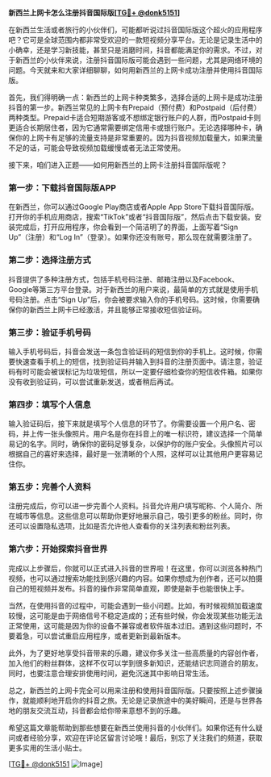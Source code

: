 **新西兰上网卡怎么注册抖音国际版[[TG💪+ @donk5151](https://t.me/s/donk5151)]**

在新西兰生活或者旅行的小伙伴们，可能都听说过抖音国际版这个超火的应用程序吧？它可是全球范围内都非常受欢迎的一款短视频分享平台。无论是记录生活中的小确幸，还是学习新技能，甚至只是消磨时间，抖音都能满足你的需求。不过，对于新西兰的小伙伴来说，注册抖音国际版可能会遇到一些问题，尤其是网络环境的问题。今天就来和大家详细聊聊，如何用新西兰的上网卡成功注册并使用抖音国际版。

首先，我们得明确一点：新西兰的上网卡种类繁多，选择合适的上网卡是成功注册抖音的第一步。新西兰常见的上网卡有Prepaid（预付费）和Postpaid（后付费）两种类型。Prepaid卡适合短期游客或不想绑定银行账户的人群，而Postpaid卡则更适合长期居住者，因为它通常需要绑定信用卡或银行账户。无论选择哪种卡，确保你的上网卡有足够的流量支持是非常重要的。因为抖音视频加载量大，如果流量不足的话，可能会导致视频加载缓慢或者无法正常使用。

接下来，咱们进入正题——如何用新西兰的上网卡注册抖音国际版呢？

### 第一步：下载抖音国际版APP

在新西兰，你可以通过Google Play商店或者Apple App Store下载抖音国际版。打开你的手机应用商店，搜索“TikTok”或者“抖音国际版”，然后点击下载安装。安装完成后，打开应用程序，你会看到一个简洁明了的界面，上面写着“Sign Up”（注册）和“Log In”（登录）。如果你还没有账号，那么现在就需要注册了。

### 第二步：选择注册方式

抖音提供了多种注册方式，包括手机号码注册、邮箱注册以及Facebook、Google等第三方平台登录。对于新西兰的用户来说，最简单的方式就是使用手机号码注册。点击“Sign Up”后，你会被要求输入你的手机号码。这时候，你需要确保你的新西兰上网卡已经激活，并且能够正常接收短信验证码。

### 第三步：验证手机号码

输入手机号码后，抖音会发送一条包含验证码的短信到你的手机上。这时候，你需要快速查看手机上的短信，找到验证码并输入到抖音的注册页面中。请注意，验证码有时可能会被误标记为垃圾短信，所以一定要仔细检查你的短信收件箱。如果你没有收到验证码，可以尝试重新发送，或者稍后再试。

### 第四步：填写个人信息

输入验证码后，接下来就是填写个人信息的环节了。你需要设置一个用户名、密码，并上传一张头像照片。用户名是你在抖音上的唯一标识符，建议选择一个简单易记的名字。同时，确保你的密码足够复杂，以保护你的账户安全。头像照片可以根据自己的喜好来选择，最好是一张清晰的个人照，这样可以让其他用户更容易记住你。

### 第五步：完善个人资料

注册完成后，你可以进一步完善个人资料。抖音允许用户填写昵称、个人简介、所在城市等信息。这些信息可以帮助你更好地展示自己，吸引更多的粉丝。同时，你还可以设置隐私选项，比如是否允许他人查看你的关注列表和粉丝列表。

### 第六步：开始探索抖音世界

完成以上步骤后，你就可以正式进入抖音的世界啦！在这里，你可以浏览各种热门视频，也可以通过搜索功能找到感兴趣的内容。如果你想成为创作者，还可以拍摄自己的短视频并发布。抖音的操作非常简单直观，即使是新手也能很快上手。

当然，在使用抖音的过程中，可能会遇到一些小问题。比如，有时候视频加载速度较慢，这可能是由于网络信号不稳定造成的；还有些时候，你会发现某些功能无法正常使用，这可能是因为你的设备不兼容或者软件版本过旧。遇到这些问题时，不要着急，可以尝试重启应用程序，或者更新到最新版本。

此外，为了更好地享受抖音带来的乐趣，建议你多关注一些高质量的内容创作者，加入他们的粉丝群体，这样不仅可以学到很多新知识，还能结识志同道合的朋友。同时，也要注意合理安排使用时间，避免沉迷其中影响日常生活。

总之，新西兰的上网卡完全可以用来注册和使用抖音国际版。只要按照上述步骤操作，就能顺利地开启你的抖音之旅。无论是记录旅途中的美好瞬间，还是与世界各地的朋友交流互动，抖音都会给你带来意想不到的乐趣。

希望这篇文章能帮助到那些想要在新西兰使用抖音的小伙伴们。如果你还有什么疑问或者经验分享，欢迎在评论区留言讨论哦！最后，别忘了关注我们的频道，获取更多实用的生活小贴士。

[[TG💪+ @donk5151](https://t.me/s/donk5151) ![Image](https://i.postimg.cc/rwNCRYN7/Snipaste-2025-04-30-17-27-05.png)]